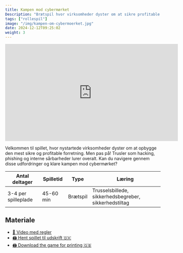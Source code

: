 ```yaml
---
title: Kampen mod cybermørket
Description: "Brætspil hvor virksomheder dyster om at sikre profitable forretning. Men pas på for truslerne lurer"
tags: ["rollespil"]
image: "/img/kampen-om-cybermoerket.jpg"
date: 2024-12-12T09:25:02
weight: 3
---
```


<iframe width="560" height="315" src="https://www.youtube.com/embed/uyZI2O7L4co?si=8gxGKAjb4BPNWv2g" title="YouTube video player" frameborder="0" allow="accelerometer; autoplay; clipboard-write; encrypted-media; gyroscope; picture-in-picture; web-share" referrerpolicy="strict-origin-when-cross-origin" allowfullscreen></iframe>

Velkommen til spillet, hvor nystartede virksomheder dyster om at opbygge den mest sikre og profitable forretning. Men pas på! Trusler som hacking, phishing og interne sårbarheder lurer overalt. Kan du navigere gennem disse udfordringer og klare kampen mod cybermørket?

| Antal deltager      | Spilletid | Type     | Læring                                                |
| ------------------- | --------- | -------- | ----------------------------------------------------- |
| 3-4 per spilleplade | 45-60 min | Brætspil | Trusselsbillede, sikkerhedsbegreber, sikkerhedstiltag |

## Materiale

- [🎥 Video med regler](https://www.youtube.com/watch?v=feeHPbRrZKI)
- [🖨️ Hent spillet til udskrift 🇩🇰](/files/kampen-mod-cybermoerket/Kampen%20mod%20Cyberm%C3%B8rket_Awarenessspillet.pdf)
- [🖨️ Download the game for printing 🇬🇧](/files/kampen-mod-cybermoerket/The%20Fight%20Against%20Cyber%20Darkness.pdf)
